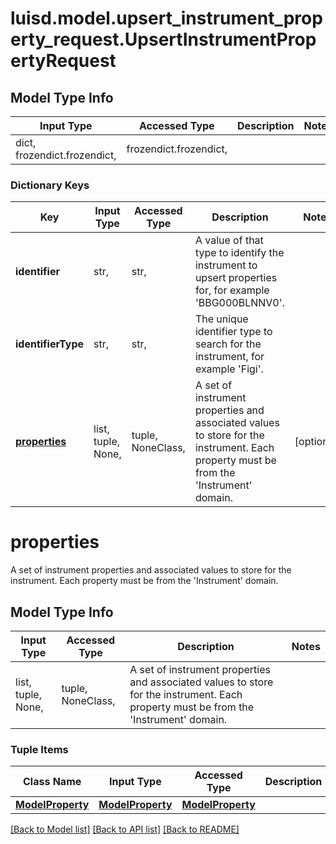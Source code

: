 # luisd.model.upsert_instrument_property_request.UpsertInstrumentPropertyRequest

## Model Type Info
Input Type | Accessed Type | Description | Notes
------------ | ------------- | ------------- | -------------
dict, frozendict.frozendict,  | frozendict.frozendict,  |  | 

### Dictionary Keys
Key | Input Type | Accessed Type | Description | Notes
------------ | ------------- | ------------- | ------------- | -------------
**identifier** | str,  | str,  | A value of that type to identify the instrument to upsert properties for, for example &#x27;BBG000BLNNV0&#x27;. | 
**identifierType** | str,  | str,  | The unique identifier type to search for the instrument, for example &#x27;Figi&#x27;. | 
**[properties](#properties)** | list, tuple, None,  | tuple, NoneClass,  | A set of instrument properties and associated values to store for the instrument. Each property must be from the &#x27;Instrument&#x27; domain. | [optional] 

# properties

A set of instrument properties and associated values to store for the instrument. Each property must be from the 'Instrument' domain.

## Model Type Info
Input Type | Accessed Type | Description | Notes
------------ | ------------- | ------------- | -------------
list, tuple, None,  | tuple, NoneClass,  | A set of instrument properties and associated values to store for the instrument. Each property must be from the &#x27;Instrument&#x27; domain. | 

### Tuple Items
Class Name | Input Type | Accessed Type | Description | Notes
------------- | ------------- | ------------- | ------------- | -------------
[**ModelProperty**](ModelProperty.md) | [**ModelProperty**](ModelProperty.md) | [**ModelProperty**](ModelProperty.md) |  | 

[[Back to Model list]](../../README.md#documentation-for-models) [[Back to API list]](../../README.md#documentation-for-api-endpoints) [[Back to README]](../../README.md)

